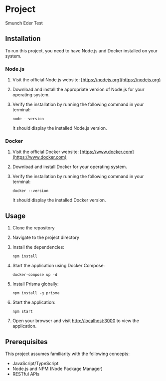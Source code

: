 # Project

Smunch Eder Test

## Installation

To run this project, you need to have Node.js and Docker installed on your system.

### Node.js

1. Visit the official Node.js website: [https://nodejs.org](https://nodejs.org)
2. Download and install the appropriate version of Node.js for your operating system.
3. Verify the installation by running the following command in your terminal:

   ```shell
   node --version
   ```

   It should display the installed Node.js version.

### Docker

1. Visit the official Docker website: [https://www.docker.com](https://www.docker.com)
2. Download and install Docker for your operating system.
3. Verify the installation by running the following command in your terminal:

   ```shell
   docker --version
   ```

   It should display the installed Docker version.

## Usage

1. Clone the repository

2. Navigate to the project directory

3. Install the dependencies:

   ```shell
   npm install
   ```

4. Start the application using Docker Compose:

   ```shell
   docker-compose up -d
   ```

5. Install Prisma globally:

   ```shell
   npm install -g prisma
   ```

6. Start the application:

   ```shell
   npm start
   ```

7. Open your browser and visit [http://localhost:3000](http://localhost:3000) to view the application.

## Prerequisites

This project assumes familiarity with the following concepts:

- JavaScript/TypeScript
- Node.js and NPM (Node Package Manager)
- RESTful APIs
